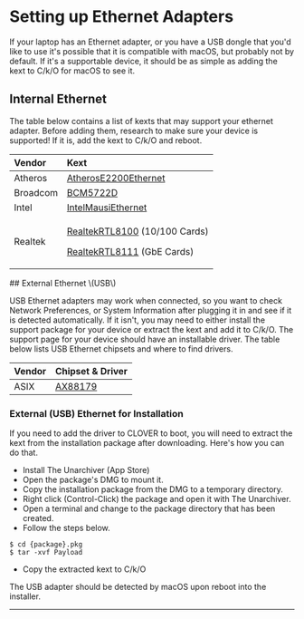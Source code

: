 # Setting up Ethernet Adapters

If your laptop has an Ethernet adapter, or you have a USB dongle that you'd like to use it's possible that it is compatible with macOS, but probably not by default.  If it's a supportable device, it should be as simple as adding the kext to C/k/O for macOS to see it.

## Internal Ethernet

The table below contains a list of kexts that may support your ethernet adapter.  Before adding them, research to make sure your device is supported! If it is, add the kext to C/k/O and reboot.

<table>
  <thead>
    <tr>
      <th style="text-align:left">Vendor</th>
      <th style="text-align:left">Kext</th>
    </tr>
  </thead>
  <tbody>
    <tr>
      <td style="text-align:left">Atheros</td>
      <td style="text-align:left"><a href="https://github.com/Mieze/AtherosE2200Ethernet">AtherosE2200Ethernet</a>
      </td>
    </tr>
    <tr>
      <td style="text-align:left">Broadcom</td>
      <td style="text-align:left"><a href="https://github.com/chris1111/BCM5722D">BCM5722D</a>
      </td>
    </tr>
    <tr>
      <td style="text-align:left">Intel</td>
      <td style="text-align:left"><a href="https://github.com/Mieze/IntelMausiEthernet">IntelMausiEthernet</a>
      </td>
    </tr>
    <tr>
      <td style="text-align:left">Realtek</td>
      <td style="text-align:left">
        <p><a href="https://github.com/Mieze/RealtekRTL8100">RealtekRTL8100</a> (10/100
          Cards)</p>
        <p><a href="https://github.com/Mieze/RTL8111_driver_for_OS_X">RealtekRTL8111</a> (GbE
          Cards)</p>
      </td>
    </tr>
  </tbody>
</table>## External Ethernet \(USB\)

USB Ethernet adapters may work when connected, so you want to check Network Preferences, or System Information after plugging it in and see if it is detected automatically.  If it isn't, you may need to either install the support package for your device or extract the kext and add it to C/k/O.  The support page for your device should have an installable driver.  The table below lists USB Ethernet chipsets and where to find drivers.

| Vendor | Chipset & Driver |
| :--- | :--- |
| ASIX | [AX88179](https://www.asix.com.tw/download.php?sub=driverdetail&PItemID=131) |

### External \(USB\) Ethernet for Installation

If you need to add the driver to CLOVER to boot, you will need to extract the kext from the installation package after downloading.  Here's how you can do that.

* Install The Unarchiver \(App Store\)
* Open the package's DMG to mount it.
* Copy the installation package from the DMG to a temporary directory.
* Right click \(Control-Click\) the package and open it with The Unarchiver.
* Open a terminal and change to the package directory that has been created.
* Follow the steps below.

```text
$ cd {package}.pkg
$ tar -xvf Payload
```

* Copy the extracted kext to C/k/O

The USB adapter should be detected by macOS upon reboot into the installer.

* * * 



